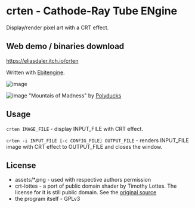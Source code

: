 # crten - Cathode-Ray Tube ENgine
Display/render pixel art with a CRT effect. 

## Web demo / binaries download

https://eliasdaler.itch.io/crten

Written with [Ebitengine](https://github.com/hajimehoshi/ebiten).

![image](https://user-images.githubusercontent.com/1285136/201767097-80f0a4d8-b8e4-4763-9db1-fbc88f57e5ba.png)

![image](https://user-images.githubusercontent.com/1285136/201767852-e3247b2b-81d6-4072-9244-bcc02ceeaa38.png)
"Mountais of Madness" by [Polyducks](http://polyducks.co.uk/)


## Usage

`crten IMAGE_FILE` - display INPUT_FILE with CRT effect.
  
`crten -i INPUT_FILE [-c CONFIG_FILE] OUTPUT_FILE` - renders INPUT_FILE image with CRT effect to OUTPUT_FILE and closes the window.



## License

* assets/*.png - used with respective authors permission
* crt-lottes - a port of public domain shader by Timothy Lottes. The license for it is still public domain. See the [original source](https://github.com/libretro/glsl-shaders/blob/master/crt/shaders/crt-lottes.glsl)
* the program itself - GPLv3
